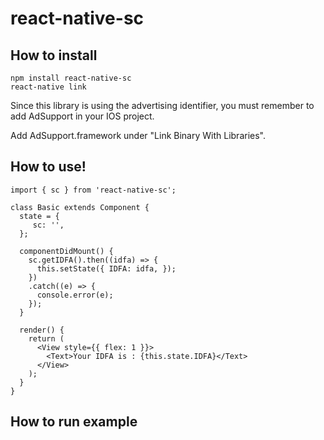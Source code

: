 # react-native-sc

## How to install

```
npm install react-native-sc
react-native link
```

Since this library is using the advertising identifier, you must remember to add
AdSupport in your IOS project.

Add AdSupport.framework under "Link Binary With Libraries".

## How to use!

```
import { sc } from 'react-native-sc';

class Basic extends Component {
  state = {
     sc: '',
  };

  componentDidMount() {
    sc.getIDFA().then((idfa) => {
      this.setState({ IDFA: idfa, });
    })
    .catch((e) => {
      console.error(e);
    });
  }

  render() {
    return (
      <View style={{ flex: 1 }}>
        <Text>Your IDFA is : {this.state.IDFA}</Text>
      </View>
    );
  }
}
```

## How to run example
